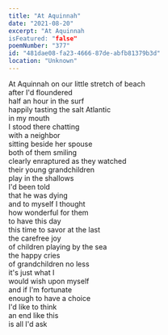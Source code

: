 ```yaml
---
title: "At Aquinnah"
date: "2021-08-20"
excerpt: "At Aquinnah
isFeatured: "false"
poemNumber: "377"
id: "481dae08-fa23-4666-87de-abfb81379b3d"
location: "Unknown"
---
```


At Aquinnah
on our little stretch of beach  
after I'd floundered  
half an hour in the surf  
happily tasting the salt Atlantic  
in my mouth  
I stood there chatting  
with a neighbor  
sitting beside her spouse  
both of them smiling  
clearly enraptured as they watched  
their young grandchildren  
play in the shallows  
I'd been told  
that he was dying  
and to myself I thought  
how wonderful for them  
to have this day  
this time to savor at the last  
the carefree joy  
of children playing by the sea  
the happy cries  
of grandchildren no less  
it's just what I  
would wish upon myself  
and if I'm fortunate  
enough to have a choice  
I'd like to think  
an end like this  
is all I'd ask
